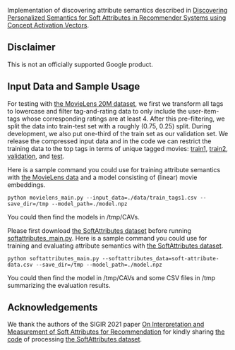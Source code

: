Implementation of discovering attribute semantics described in [Discovering Personalized Semantics for Soft Attributes in Recommender Systems using Concept Activation Vectors](https://arxiv.org/abs/2202.02830).

## Disclaimer

This is not an officially supported Google product.

## Input Data and Sample Usage

For testing with [the MovieLens 20M dataset](https://grouplens.org/datasets/movielens/20m/), we first we transform all tags to lowercase and filter tag-and-rating data to only include the user-item-tags whose corresponding ratings are at least 4. After this pre-filtering, we split the data into train-test set with a roughly (0.75, 0.25) split. During development, we also put one-third of the train set as our validation set. We release the compressed input data and in the code we can restrict the training data to the top tags in terms of unique tagged movies:
[train1](data/train_tags1.csv.gz), [train2](data/train_tags2.csv.gz), [validation](data/validate_tags.csv.gz), and [test](data/test.csv.gz).

Here is a sample command you could use for training attribute semantics with [the MovieLens data](data/train_tags1.csv) and a model consisting of (linear) movie embeddings.

```
python movielens_main.py --input_data=./data/train_tags1.csv --save_dir=/tmp --model_path=./model.npz
```

You could then find the models in /tmp/CAVs.

Please first download [the SoftAttributes dataset](https://github.com/google-research-datasets/soft-attributes/blob/main/soft-attributes.csv) before running [softattributes_main.py](softattributes_main.py). Here is a sample command you could use for training and evaluating attribute semantics with [the SoftAttributes dataset](https://github.com/google-research-datasets/soft-attributes/blob/main/soft-attributes.csv).

```
python softattributes_main.py --softattributes_data=soft-attribute-data.csv --save_dir=/tmp --model_path=./model.npz
```

You could then find the model in /tmp/CAVs and some CSV files in /tmp summarizing the evaluation results.

## Acknowledgements

We thank the authors of the SIGIR 2021 paper [On Interpretation and Measurement of Soft Attributes for
Recommendation](https://research.google/pubs/on-interpretation-and-measurement-of-soft-attributes-for-recommendation/) for kindly sharing [the code](soft_attribute.py) of processing [the SoftAttributes dataset](https://github.com/google-research-datasets/soft-attributes/).
